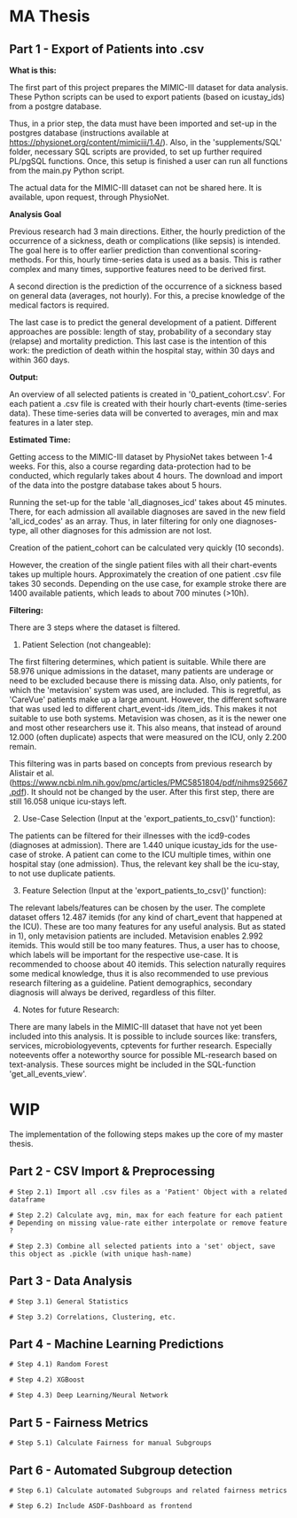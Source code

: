 # MA Thesis
## Part 1 - Export of Patients into .csv
**What is this:**

The first part of this project prepares the MIMIC-III dataset for data analysis. These Python scripts can be used to 
export patients (based on icustay_ids) from a postgre database. 

Thus, in a prior step, the data must have been imported and set-up in the postgres database (instructions available at https://physionet.org/content/mimiciii/1.4/).
Also, in the 'supplements/SQL' folder, necessary SQL scripts are provided, to set up further required PL/pgSQL functions. 
Once, this setup is finished a user can run all functions from the main.py Python script.

The actual data for the MIMIC-III dataset can not be shared here. It is available, upon request, through PhysioNet.

**Analysis Goal**

Previous research had 3 main directions. Either, the hourly prediction of the occurrence of a sickness, death or 
complications (like sepsis) is intended. The goal here is to offer earlier prediction than conventional scoring-methods.
For this, hourly time-series data is used as a basis. This is rather complex and many times, supportive features 
need to be derived first.

A second direction is the prediction of the occurrence of a sickness based on general data (averages, not hourly).
For this, a precise knowledge of the medical factors is required.

The last case is to predict the general development of a patient. Different approaches are possible: 
length of stay, probability of a secondary stay (relapse) and mortality prediction.
This last case is the intention of this work: 
the prediction of death within the hospital stay, within 30 days and within 360 days.

**Output:**

An overview of all selected patients is created in '0_patient_cohort.csv'. For each patient a .csv file is created
with their hourly chart-events (time-series data). These time-series data will be converted to averages, min and max 
features in a later step.

**Estimated Time:** 

Getting access to the MIMIC-III dataset by PhysioNet takes between 1-4 weeks. 
For this, also a course regarding data-protection had to be conducted, which regularly takes about 4 hours.
The download and import of the data into the postgre database takes about 5 hours.

Running the set-up for the table 'all_diagnoses_icd' takes about 45 minutes.
There, for each admission all available diagnoses are saved in the new field 'all_icd_codes' as an array. 
Thus, in later filtering for only one diagnoses-type, all other diagnoses for this admission are not lost.

Creation of the patient_cohort can be calculated very quickly (10 seconds). 

However, the creation of the single patient files with all their chart-events takes up multiple hours. 
Approximately the creation of one patient .csv file takes 30 seconds. 
Depending on the use case, for example stroke there are 1400 available patients, which leads to about 700 minutes (>10h).

**Filtering:** 

There are 3 steps where the dataset is filtered.
1) Patient Selection (not changeable):

The first filtering determines, which patient is suitable. While there are 58.976 unique admissions in the dataset, 
many patients are underage or need to be excluded because there is missing data.
Also, only patients, for which the 'metavision' system was used, are included. This is regretful, as 'CareVue' patients make up
a large amount. However, the different software that was used led to different chart_event-ids /item_ids. This makes it 
not suitable to use both systems. Metavision was chosen, as it is the newer one and most other researchers use it.
This also means, that instead of around 12.000  (often duplicate) aspects that were measured on the ICU, only 2.200 remain.

This filtering was in parts based on concepts from previous research by Alistair et al. (https://www.ncbi.nlm.nih.gov/pmc/articles/PMC5851804/pdf/nihms925667.pdf).
It should not be changed by the user. After this first step, there are still 16.058 unique icu-stays left. 

2) Use-Case Selection (Input at the 'export_patients_to_csv()' function):
 
The patients can be filtered for their illnesses with the icd9-codes (diagnoses at admission). 
There are 1.440 unique icustay_ids for the use-case of stroke. A patient can come to the ICU multiple times, within one 
hospital stay (one admission). Thus, the relevant key shall be the icu-stay, to not use duplicate patients.

3) Feature Selection (Input at the 'export_patients_to_csv()' function):

The relevant labels/features can be chosen by the user. The complete dataset offers 12.487 itemids (for any kind of chart_event that happened at the ICU). These are too many features for any useful analysis. But as stated in 1), only metavision patients are included. Metavision enables 2.992 itemids. This would still be too many features.
Thus, a user has to choose, which labels will be important for the respective use-case. 
It is recommended to choose about 40 itemids. This selection naturally requires some medical knowledge, 
thus it is also recommended to use previous research filtering as a guideline. 
Patient demographics, secondary diagnosis will always be derived, regardless of this filter. 


4) Notes for future Research:

There are many labels in the MIMIC-III dataset that have not yet been included into this analysis.
It is possible to include sources like: transfers, services, microbiologyevents, cptevents for further research. 
Especially noteevents offer a noteworthy source for possible ML-research based on text-analysis.
These sources might be included in the SQL-function 'get_all_events_view'. 

# WIP

The implementation of the following steps makes up the core of my master thesis.

## Part 2 - CSV Import & Preprocessing
    # Step 2.1) Import all .csv files as a 'Patient' Object with a related dataframe

    # Step 2.2) Calculate avg, min, max for each feature for each patient
    # Depending on missing value-rate either interpolate or remove feature ?

    # Step 2.3) Combine all selected patients into a 'set' object, save this object as .pickle (with unique hash-name)
## Part 3 - Data Analysis
    # Step 3.1) General Statistics

    # Step 3.2) Correlations, Clustering, etc.


## Part 4 - Machine Learning Predictions
    # Step 4.1) Random Forest

    # Step 4.2) XGBoost

    # Step 4.3) Deep Learning/Neural Network


## Part 5 - Fairness Metrics
    # Step 5.1) Calculate Fairness for manual Subgroups


## Part 6 - Automated Subgroup detection
    # Step 6.1) Calculate automated Subgroups and related fairness metrics

    # Step 6.2) Include ASDF-Dashboard as frontend